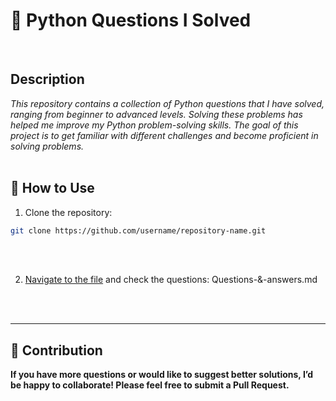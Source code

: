 
# 🐍 Python Questions I Solved
<br />

## Description
_This repository contains a collection of Python questions that I have solved, ranging from beginner to advanced levels. Solving these problems has helped me improve my Python problem-solving skills. The goal of this project is to get familiar with different challenges and become proficient in solving problems._
<br />
<br />

## 🚀 How to Use

1. Clone the repository:
```bash
git clone https://github.com/username/repository-name.git

```
<br />
<br />

2. [Navigate to the file](Questions-&-answers.md) and check the questions: Questions-&-answers.md
<br />
<br />

---

## 🤝 Contribution

__If you have more questions or would like to suggest better solutions, I’d be happy to collaborate! Please feel free to submit a Pull Request.__